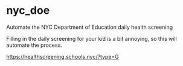 # nyc_doe
Automate the NYC Department of Education daily health screening

Filling in the daily screening for your kid is a bit annoying, so this will automate the process.

https://healthscreening.schools.nyc/?type=G
